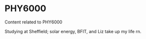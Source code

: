 # PHY6000
Content related to PHY6000


Studying at Sheffield; solar energy, BFIT, and Liz take up my life rn.
